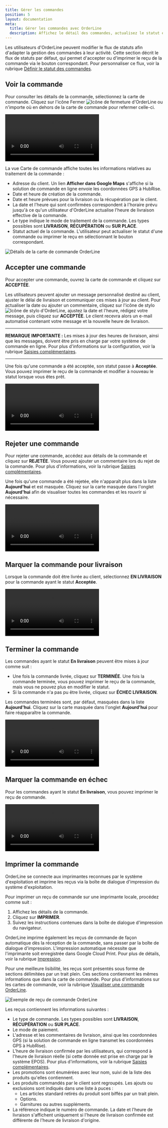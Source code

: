 ```yaml
---
title: Gérer les commandes
position: 5
layout: documentation
meta:
  title: Gérer les commandes avec OrderLine
  description: Affichez le détail des commandes, actualisez le statut et imprimez un reçu.
---
```


Les utilisateurs d'OrderLine peuvent modifier le flux de statuts afin d'adapter la gestion des commandes à leur activité. Cette section décrit le flux de statuts par défaut, qui permet d'accepter ou d'imprimer le reçu de la commande via le bouton correspondant. Pour personnaliser ce flux, voir la rubrique [Définir le statut des commandes](/apps/orderline/settings/#set-order-statuses).

## Voir la commande

Pour consulter les détails de la commande, sélectionnez la carte de commande. Cliquez sur l'icône Fermer <InlineImage width="23" height="23">![Icône de fermeture d'OrderLine](../images/032-close.png)</InlineImage> ou n'importe où en dehors de la carte de commande pour refermer celle-ci.

<video controls title="OrderLine Open and Close Orders Example">
  <source src="../images/018-en-order-card-open-close.webm" type="video/webm"/>
</video>

La vue Carte de commande affiche toutes les informations relatives au traitement de la commande :

- Adresse du client. Un lien **Afficher dans Google Maps** s'affiche si la solution de commande en ligne envoie les coordonnées GPS à HubRise.
- Date et heure de création de la commande.
- Date et heure prévues pour la livraison ou la récupération par le client.
- La date et l'heure qui sont confirmées correspondent à l'horaire prévu jusqu'à ce qu'un utilisateur d'OrderLine actualise l'heure de livraison effective de la commande.
- Le type indique le mode de traitement de la commande. Les types possibles sont **LIVRAISON**, **RÉCUPÉRATION** ou **SUR PLACE**.
- Statut actuel de la commande. L'utilisateur peut actualiser le statut d'une commande ou imprimer le reçu en sélectionnant le bouton correspondant.

![Détails de la carte de commande OrderLine](../images/019-en-order-card-details.png)

## Accepter une commande

Pour accepter une commande, ouvrez la carte de commande et cliquez sur **ACCEPTÉE**.

Les utilisateurs peuvent ajouter un message personnalisé destiné au client, ajuster le délai de livraison et communiquer ces mises à jour au client. Pour actualiser la date ou ajouter un commentaire, cliquez sur l'icône de stylo <InlineImage width="44" height="38">![Icône de stylo d'OrderLine](../images/036-pen.jpg)</InlineImage>, ajustez la date et l'heure, rédigez votre message, puis cliquez sur **ACCEPTÉE**. Le client recevra alors un e-mail automatisé contenant votre message et la nouvelle heure de livraison.

---

**REMARQUE IMPORTANTE :** Les mises à jour des heures de livraison, ainsi que les messages, doivent être pris en charge par votre système de commande en ligne. Pour plus d'informations sur la configuration, voir la rubrique [Saisies complémentaires](/apps/orderline/settings/##additional-data-prompt).

---

Une fois qu'une commande a été acceptée, son statut passe à **Acceptée**. Vous pouvez imprimer le reçu de la commande et modifier à nouveau le statut lorsque vous êtes prêt.

<video controls title="OrderLine Accept Order Example">
  <source src="../images/020-en-accept-order.webm" type="video/webm"/>
</video>

## Rejeter une commande

Pour rejeter une commande, accédez aux détails de la commande et cliquez sur **REJETÉE**. Vous pouvez ajouter un commentaire lors du rejet de la commande. Pour plus d'informations, voir la rubrique [Saisies complémentaires](/apps/orderline/settings/#additional-data-prompt).

Une fois qu'une commande a été rejetée, elle n'apparaît plus dans la liste **Aujourd'hui** et est masquée. Cliquez sur la carte masquée dans l'onglet **Aujourd'hui** afin de visualiser toutes les commandes et les rouvrir si nécessaire.

<video controls title="OrderLine Reject Order Example">
  <source src="../images/021-en-reject-order.webm" type="video/webm"/>
</video>

## Marquer la commande pour livraison

Lorsque la commande doit être livrée au client, sélectionnez **EN LIVRAISON** pour la commande ayant le statut **Acceptée**.

<video controls title="OrderLine Order in Delivery Example">
  <source src="../images/022-en-order-set-status-in-delivery.webm" type="video/webm"/>
</video>

## Terminer la commande

Les commandes ayant le statut **En livraison** peuvent être mises à jour comme suit :

- Une fois la commande livrée, cliquez sur **TERMINÉE**. Une fois la commande terminée, vous pouvez imprimer le reçu de la commande, mais vous ne pouvez plus en modifier le statut.
- Si la commande n'a pas pu être livrée, cliquez sur **ÉCHEC LIVRAISON**.

Les commandes terminées sont, par défaut, masquées dans la liste **Aujourd'hui**. Cliquez sur la carte masquée dans l'onglet **Aujourd'hui** pour faire réapparaître la commande.

<video controls title="OrderLine Complete Order Example">
  <source src="../images/023-en-order-set-completed.webm" type="video/webm"/>
</video>

## Marquer la commande en échec

Pour les commandes ayant le statut **En livraison**, vous pouvez imprimer le reçu de commande.

<video controls title="OrderLine Failed Delivery Example">
  <source src="../images/024-en-order-set-delivery-failed.webm" type="video/webm"/>
</video>

## Imprimer la commande

OrderLine se connecte aux imprimantes reconnues par le système d'exploitation et imprime les reçus via la boîte de dialogue d'impression du système d'exploitation.

Pour imprimer un reçu de commande sur une imprimante locale, procédez comme suit :

1. Affichez les détails de la commande.
2. Cliquez sur **IMPRIMER**.
3. Suivez les instructions contenues dans la boîte de dialogue d'impression du navigateur.

OrderLine imprime également les reçus de commande de façon automatique dès la réception de la commande, sans passer par la boîte de dialogue d'impression. L'impression automatique nécessite que l'imprimante soit enregistrée dans Google Cloud Print. Pour plus de détails, voir la rubrique [Impression](/apps/orderline/settings/#printing).

Pour une meilleure lisibilité, les reçus sont présentés sous forme de sections délimitées par un trait plein. Ces sections contiennent les mêmes informations que dans la carte de commande. Pour plus d'informations sur les cartes de commande, voir la rubrique [Visualiser une commande OrderLine](#view-order).

![Exemple de reçu de commande OrderLine](../images/030-en-2x-receipt-example.jpg)

Les reçus contiennent les informations suivantes :

- Le type de commande. Les types possibles sont **LIVRAISON**, **RÉCUPÉRATION** ou **SUR PLACE**.
- Le mode de paiement.
- L'adresse et les commentaires de livraison, ainsi que les coordonnées GPS (si la solution de commande en ligne transmet les coordonnées GPS à HubRise).
- L'heure de livraison confirmée par les utilisateurs, qui correspond à l'heure de livraison réelle (si cette donnée est prise en charge par le système EPOS). Pour plus d'informations, voir la rubrique [Saisies complémentaires](/apps/orderline/settings/#additional-data-prompt).
- Les promotions sont énumérées avec leur nom, suivi de la liste des produits qu'elles contiennent.
- Les produits commandés par le client sont regroupés. Les ajouts ou exclusions sont indiqués dans une liste à puces :
  - Les articles standard retirés du produit sont biffés par un trait plein.
  - Options.
  - Garnitures ou autres suppléments.
- La référence indique le numéro de commande. La date et l'heure de livraison s'affichent uniquement si l'heure de livraison confirmée est différente de l'heure de livraison d'origine.
